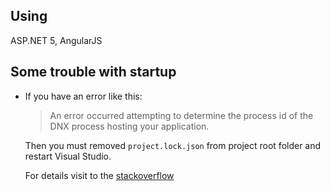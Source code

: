 ## Using 
ASP.NET 5, AngularJS

## Some trouble with startup
 - If you have an error like this:

   > An error occurred attempting to determine the process id of the DNX process hosting your application.

     Then you must removed ``` project.lock.json ``` from project root folder and restart Visual Studio.
 
     For details visit to the [stackoverflow](http://stackoverflow.com/questions/33166403/an-error-occurred-attempting-to-determine-the-process-id-of-the-dnx-process-host) 
